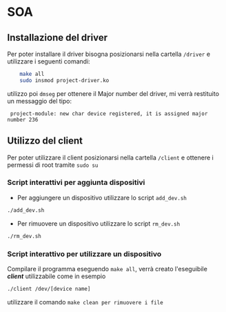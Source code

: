 # SOA


## Installazione del driver

Per poter installare il driver bisogna posizionarsi nella cartella `/driver` e utilizzare i seguenti comandi:

```sh
    make all
    sudo insmod project-driver.ko
```
utilizzo poi `dmseg` per ottenere il Major number del driver, mi verrà restituito un messaggio del tipo:

```
 project-module: new char device registered, it is assigned major number 236
```

## Utilizzo del client

Per poter utilizzare il client posizionarsi nella cartella `/client` e ottenere i permessi di root tramite `sudo su`

### Script interattivi per aggiunta dispositivi

- Per aggiungere un dispositivo utilizzare lo script `add_dev.sh`

```sh
./add_dev.sh 
```

- Per rimuovere un dispositivo utilizzare lo script `rm_dev.sh`
  
```sh
./rm_dev.sh
```

### Script interattivo per utilizzare un dispositivo

Compilare il programma eseguendo `make all`, verrà creato l'eseguibile ***client*** utilizzabile come in esempio

```sh
./client /dev/[device name]
```

utilizzare il comando `make clean per rimuovere i file`